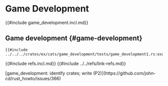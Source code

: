 # Game Development

{{#include game_development.incl.md}}

## Game development {#game-development}

```rust,editable
{{#include ../../../crates/ex/cats/game_development/tests/game_development1.rs:example}}
```

{{#include refs.incl.md}}
{{#include ../../refs/link-refs.md}}

<div class="hidden">
[game_development: identify crates; write (P2)](https://github.com/john-cd/rust_howto/issues/366)

</div>

